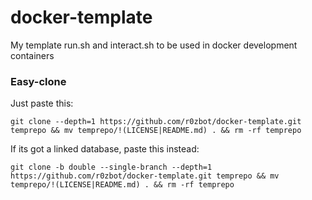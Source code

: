 # docker-template
My template run.sh and interact.sh to be used in docker development containers

### Easy-clone

Just paste this:

`git clone --depth=1 https://github.com/r0zbot/docker-template.git temprepo && mv temprepo/!(LICENSE|README.md) . && rm -rf temprepo`


If its got a linked database, paste this instead:

`git clone -b double --single-branch --depth=1 https://github.com/r0zbot/docker-template.git temprepo && mv temprepo/!(LICENSE|README.md) . && rm -rf temprepo`
